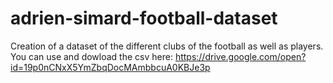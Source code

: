 # adrien-simard-football-dataset
Creation of a dataset of the different clubs of the football as well as players. 
You can use and dowload the csv here: https://drive.google.com/open?id=19p0nCNxX5YmZbqDocMAmbbcuA0KBJe3p
